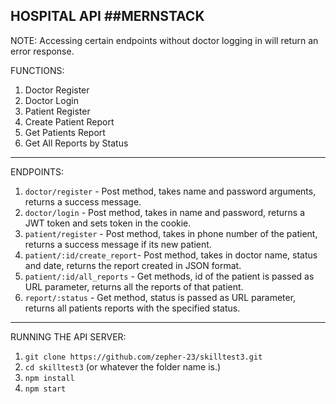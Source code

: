HOSPITAL API ##MERNSTACK
-----------------------------------------------------------------------------------------
NOTE:
Accessing certain endpoints without doctor logging in will return an error response.


FUNCTIONS:
1. Doctor Register
2. Doctor Login
3. Patient Register
4. Create Patient Report
5. Get Patients Report
6. Get All Reports by Status
-------------------------------------------------------------------------------------------------

ENDPOINTS:

1. `doctor/register` - Post method, takes name and password arguments, returns a success message.
2. `doctor/login` - Post method, takes in name and password, returns a JWT token and sets token in the cookie.
3. `patient/register` - Post method, takes in phone number of the patient, returns a success message if its new patient.
4. `patient/:id/create_report`- Post method, takes in doctor name, status and date, returns the report created in JSON format.
5. `patient/:id/all_reports` - Get methods, id of the patient is passed as URL parameter, returns all the reports of that patient.
6. `report/:status` - Get method, status is passed as URL parameter, returns all patients reports with the specified status.

-----------------------------------------------------------------------------------------------------

RUNNING THE API SERVER:

1. `git clone https://github.com/zepher-23/skilltest3.git`
2. `cd skilltest3` (or whatever the folder name is.)
3. `npm install`
4. `npm start`


